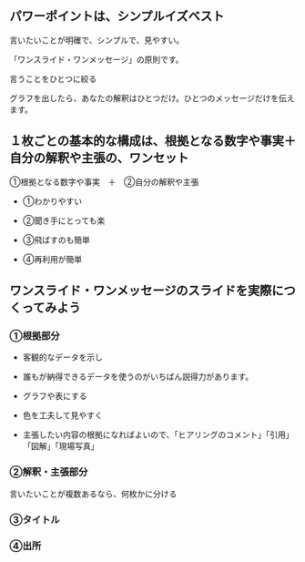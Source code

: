 ## パワーポイントは、シンプルイズベスト

言いたいことが明確で、シンプルで、見やすい。

「ワンスライド・ワンメッセージ」の原則です。

言うことをひとつに絞る

グラフを出したら、あなたの解釈はひとつだけ。ひとつのメッセージだけを伝えます。　

## １枚ごとの基本的な構成は、根拠となる数字や事実＋自分の解釈や主張の、ワンセット

①根拠となる数字や事実　＋　②自分の解釈や主張

* ①わかりやすい

* ②聞き手にとっても楽

* ③飛ばすのも簡単

* ④再利用が簡単

## ワンスライド・ワンメッセージのスライドを実際につくってみよう

### ①根拠部分
* 客観的なデータを示し
* 誰もが納得できるデータを使うのがいちばん説得力があります。
* グラフや表にする

* 色を工夫して見やすく

* 主張したい内容の根拠になればよいので、「ヒアリングのコメント」「引用」「図解」「現場写真」

### ②解釈・主張部分

言いたいことが複数あるなら、何枚かに分ける

### ③タイトル
### ④出所


